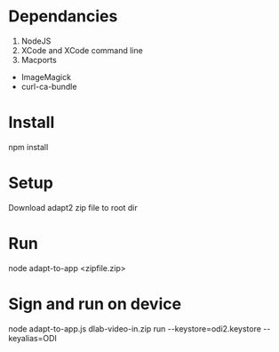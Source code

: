 # Dependancies

1. NodeJS
2. XCode and XCode command line
3. Macports
* ImageMagick
* curl-ca-bundle

# Install

npm install

# Setup

Download adapt2 zip file to root dir

# Run

node adapt-to-app <zipfile.zip>

# Sign and run on device

node adapt-to-app.js dlab-video-in.zip run --keystore=odi2.keystore --keyalias=ODI
